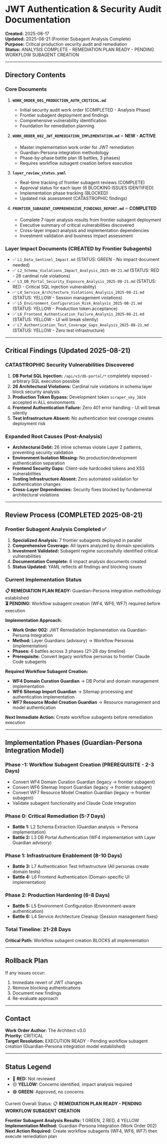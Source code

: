 # JWT Authentication & Security Audit Documentation

**Created:** 2025-08-17  
**Updated:** 2025-08-21 (Frontier Subagent Analysis Complete)  
**Purpose:** Critical production security audit and remediation  
**Status:** ANALYSIS COMPLETE - REMEDIATION PLAN READY - PENDING WORKFLOW SUBAGENT CREATION

---

## Directory Contents

### Core Documents

1. **`WORK_ORDER_001_PRODUCTION_AUTH_CRITICAL.md`**
   - Initial security audit work order (COMPLETED - Analysis Phase)
   - Frontier subagent deployment and findings
   - Comprehensive vulnerability identification
   - Foundation for remediation planning

2. **`WORK_ORDER_002_JWT_REMEDIATION_IMPLEMENTATION.md`** ⭐ **NEW - ACTIVE**
   - Master implementation work order for JWT remediation
   - Guardian-Persona integration methodology
   - Phase-by-phase battle plan (6 battles, 3 phases)
   - Requires workflow subagent creation before execution

3. **`layer_review_status.yaml`**
   - Real-time tracking of frontier subagent reviews (COMPLETE)
   - Approval status for each layer (6 BLOCKING ISSUES IDENTIFIED)
   - Implementation phase tracking (BLOCKED)
   - Updated risk assessment (CATASTROPHIC findings)

4. **`FRONTIER_SUBAGENT_COMPREHENSIVE_FINDINGS_REPORT.md`** ⭐ **COMPLETED**
   - Complete 7-layer analysis results from frontier subagent deployment
   - Executive summary of critical vulnerabilities discovered
   - Cross-layer impact analysis and implementation dependencies
   - Investment validation and business impact assessment

### Layer Impact Documents (CREATED by Frontier Subagents)

- ✅ `L1_Data_Sentinel_Impact.md` (STATUS: GREEN - No impact document needed)
- ✅ `L2_Schema_Violations_Impact_Analysis_2025-08-21.md` (STATUS: RED - 26 cardinal rule violations)
- ✅ `L3_DB_Portal_Security_Exposure_Analysis_2025-08-21.md` (STATUS: RED - Critical SQL injection vulnerability)
- ✅ `L4_Service_Architecture_Violations_Analysis_2025-08-21.md` (STATUS: YELLOW - Session management violations)
- ✅ `L5_Environment_Configuration_Risk_Analysis_2025-08-21.md` (STATUS: YELLOW - Production token acceptance)
- ✅ `L6_Frontend_Authentication_Failure_Analysis_2025-08-21.md` (STATUS: YELLOW - UI will break silently)
- ✅ `L7_Authentication_Test_Coverage_Gaps_Analysis_2025-08-21.md` (STATUS: YELLOW - Zero test infrastructure)

---

## Critical Findings (Updated 2025-08-21)

### CATASTROPHIC Security Vulnerabilities Discovered
1. **DB Portal SQL Injection:** `/api/v3/db-portal/*` completely exposed - arbitrary SQL execution possible
2. **26 Architectural Violations:** Cardinal rule violations in schema layer block security analysis
3. **Production Token Bypass:** Development token `scraper_sky_2024` accepted in ALL environments
4. **Frontend Authentication Failure:** Zero 401 error handling - UI will break silently
5. **Test Infrastructure Absent:** No authentication test coverage creates deployment risk

### Expanded Root Causes (Post-Analysis)
- **Architectural Debt:** 26 inline schemas violate Layer 2 patterns, preventing security validation
- **Environment Isolation Missing:** No production/development authentication separation
- **Frontend Security Gaps:** Client-side hardcoded tokens and XSS vulnerabilities
- **Testing Infrastructure Absent:** Zero automated validation for authentication changes
- **Cross-Layer Dependencies:** Security fixes blocked by fundamental architectural violations

---

## Review Process (COMPLETED 2025-08-21)

### Frontier Subagent Analysis Completed ✅

1. **Specialized Analysis:** 7 frontier subagents deployed in parallel
2. **Comprehensive Coverage:** All layers analyzed by domain specialists
3. **Investment Validated:** Subagent regime successfully identified critical vulnerabilities
4. **Documentation Complete:** 6 impact analysis documents created
5. **Status Updated:** YAML reflects all findings and blocking issues

### Current Implementation Status

**📋 REMEDIATION PLAN READY:** Guardian-Persona integration methodology established  
**⏳ PENDING:** Workflow subagent creation (WF4, WF6, WF7) required before execution

**Implementation Approach:**
- **Work Order 002:** JWT Remediation Implementation via Guardian-Persona Integration
- **Method:** Layer Guardians (advisory) → Workflow Personas (implementation)
- **Phases:** 6 battles across 3 phases (21-28 day timeline)
- **Prerequisite:** Convert legacy workflow personas to frontier Claude Code subagents

**Required Workflow Subagent Creation:**
- **WF4 Domain Curation Guardian** → DB Portal and domain management implementation
- **WF6 Sitemap Import Guardian** → Sitemap processing and authentication implementation  
- **WF7 Resource Model Creation Guardian** → Resource management and model authentication

**Next Immediate Action:** Create workflow subagents before remediation execution

---

## Implementation Phases (Guardian-Persona Integration Model)

### Phase -1: Workflow Subagent Creation (PREREQUISITE - 2-3 Days)
- Convert WF4 Domain Curation Guardian (legacy → frontier subagent)
- Convert WF6 Sitemap Import Guardian (legacy → frontier subagent)
- Convert WF7 Resource Model Creation Guardian (legacy → frontier subagent)
- Validate subagent functionality and Claude Code integration

### Phase 0: Critical Remediation (5-7 Days)
- **Battle 1:** L2 Schema Extraction (Guardian analysis → Persona implementation)
- **Battle 2:** L3 DB Portal Authentication (WF4 implementation with Layer Guardian advisory)

### Phase 1: Infrastructure Enablement (8-10 Days)  
- **Battle 3:** L7 Authentication Test Infrastructure (All personas create domain tests)
- **Battle 4:** L6 Frontend Authentication (Domain-specific UI implementation)

### Phase 2: Production Hardening (6-8 Days)
- **Battle 5:** L5 Environment Configuration (Environment-aware authentication)
- **Battle 6:** L4 Service Architecture Cleanup (Session management fixes)

### Total Timeline: 21-28 Days
**Critical Path:** Workflow subagent creation BLOCKS all implementation

---

## Rollback Plan

If any issues occur:
1. Immediate revert of JWT changes
2. Remove blocking authentications
3. Document new findings
4. Re-evaluate approach

---

## Contact

**Work Order Author:** The Architect v3.0  
**Priority:** CRITICAL  
**Target Resolution:** EXECUTION READY - Pending workflow subagent creation (Guardian-Persona integration model established)

---

## Status Legend

- 🔴 **RED:** Not reviewed
- 🟡 **YELLOW:** Concerns identified, impact analysis required  
- 🟢 **GREEN:** Approved, no concerns

Current Overall Status: 📋 **REMEDIATION PLAN READY - PENDING WORKFLOW SUBAGENT CREATION**

**Frontier Subagent Analysis Results:** 1 GREEN, 2 RED, 4 YELLOW  
**Implementation Method:** Guardian-Persona Integration (Work Order 002)  
**Next Action Required:** Create workflow subagents (WF4, WF6, WF7) then execute remediation plan